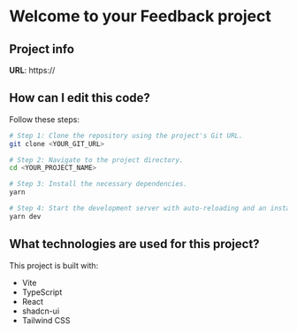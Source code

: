 # Welcome to your Feedback project

## Project info

**URL**: https://

## How can I edit this code?

Follow these steps:

```sh
# Step 1: Clone the repository using the project's Git URL.
git clone <YOUR_GIT_URL>

# Step 2: Navigate to the project directory.
cd <YOUR_PROJECT_NAME>

# Step 3: Install the necessary dependencies.
yarn

# Step 4: Start the development server with auto-reloading and an instant preview.
yarn dev
```

## What technologies are used for this project?

This project is built with:

- Vite
- TypeScript
- React
- shadcn-ui
- Tailwind CSS
